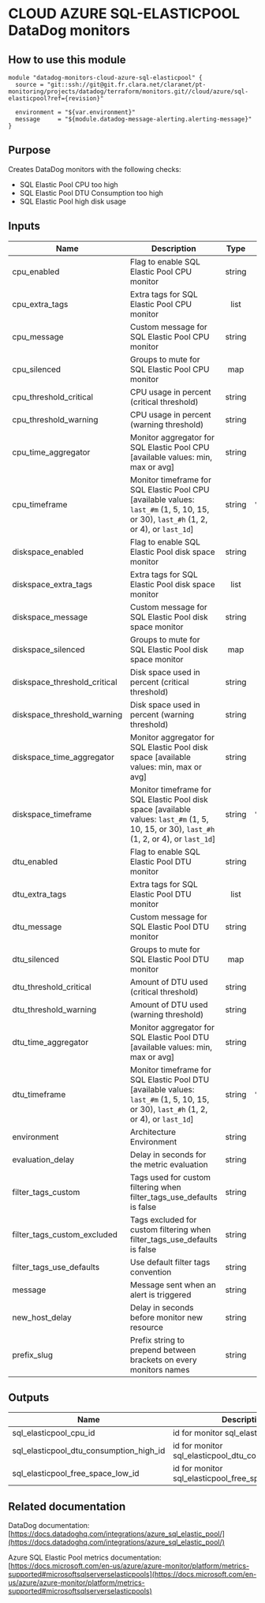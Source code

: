 # CLOUD AZURE SQL-ELASTICPOOL DataDog monitors

## How to use this module

```
module "datadog-monitors-cloud-azure-sql-elasticpool" {
  source = "git::ssh://git@git.fr.clara.net/claranet/pt-monitoring/projects/datadog/terraform/monitors.git//cloud/azure/sql-elasticpool?ref={revision}"

  environment = "${var.environment}"
  message     = "${module.datadog-message-alerting.alerting-message}"
}

```

## Purpose

Creates DataDog monitors with the following checks:

- SQL Elastic Pool CPU too high
- SQL Elastic Pool DTU Consumption too high
- SQL Elastic Pool high disk usage

## Inputs

| Name | Description | Type | Default | Required |
|------|-------------|:----:|:-----:|:-----:|
| cpu\_enabled | Flag to enable SQL Elastic Pool CPU monitor | string | `"true"` | no |
| cpu\_extra\_tags | Extra tags for SQL Elastic Pool CPU monitor | list | `[]` | no |
| cpu\_message | Custom message for SQL Elastic Pool CPU monitor | string | `""` | no |
| cpu\_silenced | Groups to mute for SQL Elastic Pool CPU monitor | map | `{}` | no |
| cpu\_threshold\_critical | CPU usage in percent (critical threshold) | string | `"90"` | no |
| cpu\_threshold\_warning | CPU usage in percent (warning threshold) | string | `"80"` | no |
| cpu\_time\_aggregator | Monitor aggregator for SQL Elastic Pool CPU [available values: min, max or avg] | string | `"min"` | no |
| cpu\_timeframe | Monitor timeframe for SQL Elastic Pool CPU [available values: `last_#m` (1, 5, 10, 15, or 30), `last_#h` (1, 2, or 4), or `last_1d`] | string | `"last_15m"` | no |
| diskspace\_enabled | Flag to enable SQL Elastic Pool disk space monitor | string | `"true"` | no |
| diskspace\_extra\_tags | Extra tags for SQL Elastic Pool disk space monitor | list | `[]` | no |
| diskspace\_message | Custom message for SQL Elastic Pool disk space monitor | string | `""` | no |
| diskspace\_silenced | Groups to mute for SQL Elastic Pool disk space monitor | map | `{}` | no |
| diskspace\_threshold\_critical | Disk space used in percent (critical threshold) | string | `"90"` | no |
| diskspace\_threshold\_warning | Disk space used in percent (warning threshold) | string | `"80"` | no |
| diskspace\_time\_aggregator | Monitor aggregator for SQL Elastic Pool disk space [available values: min, max or avg] | string | `"max"` | no |
| diskspace\_timeframe | Monitor timeframe for SQL Elastic Pool disk space [available values: `last_#m` (1, 5, 10, 15, or 30), `last_#h` (1, 2, or 4), or `last_1d`] | string | `"last_15m"` | no |
| dtu\_enabled | Flag to enable SQL Elastic Pool DTU monitor | string | `"true"` | no |
| dtu\_extra\_tags | Extra tags for SQL Elastic Pool DTU monitor | list | `[]` | no |
| dtu\_message | Custom message for SQL Elastic Pool DTU monitor | string | `""` | no |
| dtu\_silenced | Groups to mute for SQL Elastic Pool DTU monitor | map | `{}` | no |
| dtu\_threshold\_critical | Amount of DTU used (critical threshold) | string | `"90"` | no |
| dtu\_threshold\_warning | Amount of DTU used (warning threshold) | string | `"85"` | no |
| dtu\_time\_aggregator | Monitor aggregator for SQL Elastic Pool DTU [available values: min, max or avg] | string | `"avg"` | no |
| dtu\_timeframe | Monitor timeframe for SQL Elastic Pool DTU [available values: `last_#m` (1, 5, 10, 15, or 30), `last_#h` (1, 2, or 4), or `last_1d`] | string | `"last_15m"` | no |
| environment | Architecture Environment | string | n/a | yes |
| evaluation\_delay | Delay in seconds for the metric evaluation | string | `"900"` | no |
| filter\_tags\_custom | Tags used for custom filtering when filter_tags_use_defaults is false | string | `"*"` | no |
| filter\_tags\_custom\_excluded | Tags excluded for custom filtering when filter_tags_use_defaults is false | string | `""` | no |
| filter\_tags\_use\_defaults | Use default filter tags convention | string | `"true"` | no |
| message | Message sent when an alert is triggered | string | n/a | yes |
| new\_host\_delay | Delay in seconds before monitor new resource | string | `"300"` | no |
| prefix\_slug | Prefix string to prepend between brackets on every monitors names | string | `""` | no |

## Outputs

| Name | Description |
|------|-------------|
| sql\_elasticpool\_cpu\_id | id for monitor sql_elasticpool_cpu |
| sql\_elasticpool\_dtu\_consumption\_high\_id | id for monitor sql_elasticpool_dtu_consumption_high |
| sql\_elasticpool\_free\_space\_low\_id | id for monitor sql_elasticpool_free_space_low |

## Related documentation

DataDog documentation: [https://docs.datadoghq.com/integrations/azure_sql_elastic_pool/](https://docs.datadoghq.com/integrations/azure_sql_elastic_pool/)

Azure SQL Elastic Pool metrics documentation: [https://docs.microsoft.com/en-us/azure/azure-monitor/platform/metrics-supported#microsoftsqlserverselasticpools](https://docs.microsoft.com/en-us/azure/azure-monitor/platform/metrics-supported#microsoftsqlserverselasticpools)
